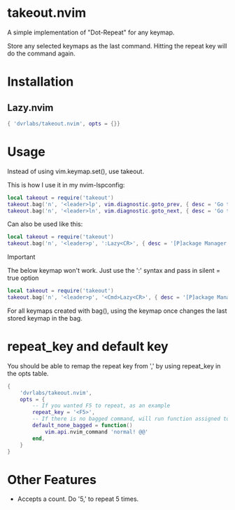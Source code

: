 # takeout.nvim

A simple implementation of "Dot-Repeat" for any keymap.

Store any selected keymaps as the last command.
Hitting the repeat key will do the command again.

# Installation
## Lazy.nvim

```lua
{ 'dvrlabs/takeout.nvim', opts = {}}
```

# Usage

Instead of using vim.keymap.set(), use takeout.

This is how I use it in my nvim-lspconfig:

```lua
local takeout = require('takeout')
takeout.bag('n', '<leader>lp', vim.diagnostic.goto_prev, { desc = 'Go to [P]revious diagnostic message' })
takeout.bag('n', '<leader>ln', vim.diagnostic.goto_next, { desc = 'Go to [N]ext diagnostic message' })
```
Can also be used like this:

```lua
local takeout = require('takeout')
takeout.bag('n', '<leader>p', ':Lazy<CR>', { desc = '[P]ackage Manager' })
```

> [!IMPORTANT]
> The below keymap won't work. Just use the ':' syntax and pass in silent = true option
>
> ```lua
> local takeout = require('takeout')
> takeout.bag('n', '<leader>p', '<Cmd>Lazy<CR>', { desc = '[P]ackage Manager' })
> ```

For all keymaps created with bag(), using the keymap once changes the last stored keymap in the bag.


# repeat_key and default key

You should be able to remap the repeat key from ',' by using repeat_key in the opts table. 

```lua
{ 
    'dvrlabs/takeout.nvim', 
    opts = {
        -- If you wanted F5 to repeat, as an example
        repeat_key = '<F5>',
        -- If there is no bagged command, will run function assigned to default_none_bagged.
        default_none_bagged = function()
            vim.api.nvim_command 'normal! @@'
        end,
    }
}
```

# Other Features

- Accepts a count. Do '5,' to repeat 5 times.


